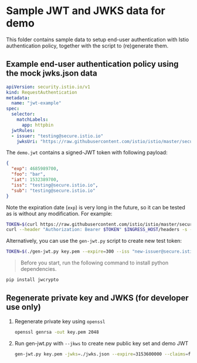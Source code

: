 # Sample JWT and JWKS data for demo

This folder contains sample data to setup end-user authentication with Istio authentication policy, together with the script to (re)generate them.

## Example end-user authentication policy using the mock jwks.json data

```yaml
apiVersion: security.istio.io/v1
kind: RequestAuthentication
metadata:
  name: "jwt-example"
spec:
  selector:
    matchLabels:
      app: httpbin
  jwtRules:
  - issuer: "testing@secure.istio.io"
    jwksUri: "https://raw.githubusercontent.com/istio/istio/master/security/tools/jwt/samples/jwks.json"
```

The `demo.jwt` contains a signed-JWT token with following payload:

```json
{
  "exp": 4685989700,
  "foo": "bar",
  "iat": 1532389700,
  "iss": "testing@secure.istio.io",
  "sub": "testing@secure.istio.io"
}
```

Note the expiration date (`exp`) is very long in the future, so it can be tested as is without any modification. For example:

```bash
TOKEN=$(curl https://raw.githubusercontent.com/istio/istio/master/security/tools/jwt/samples/demo.jwt -s)
curl --header "Authorization: Bearer $TOKEN" $INGRESS_HOST/headers -s -o /dev/null -w "%{http_code}\n"
```

Alternatively, you can use the `gen-jwt.py` script to create new test token:

```bash
TOKEN=$(./gen-jwt.py key.pem --expire=300 --iss "new-issuer@secure.istio.io")
```

> Before you start, run the following command to install python dependencies.

```bash
pip install jwcrypto
```

## Regenerate private key and JWKS (for developer use only)

1. Regenerate private key using `openssl`

    ```bash
    openssl genrsa -out key.pem 2048
    ```

1. Run gen-jwt.py with `--jkws` to create new public key set and demo JWT

    ```bash
    gen-jwt.py key.pem -jwks=./jwks.json --expire=3153600000 --claims=foo:bar > demo.jwt
    ```
